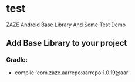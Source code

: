 # test
ZAZE Android Base Library And Some Test Demo


## Add Base Library to your project
### Gradle:
-    compile 'com.zaze.aarrepo:aarrepo:1.0.19@aar'

